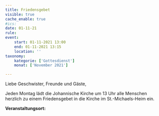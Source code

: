 ```yaml
---
title: Friedensgebet
visible: true
cache_enable: true
#ics: 
date: 01-11-21
rule: 
event:
	start: 01-11-2021 13:00
	end: 01-11-2021 13:15
	location: ''
taxonomy:
	kategorie: ['Gottesdienst']
	monat: ['November 2021']

---
```

Liebe Geschwister, Freunde und Gäste,

Jeden Montag lädt die Johannische Kirche um 13 Uhr alle Menschen herzlich zu einem Friedensgebet in die Kirche im St.-Michaels-Heim ein.



**Veranstaltungsort:** 

